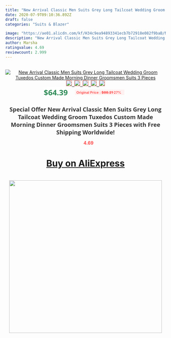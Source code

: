 ```yaml
---
title: "New Arrival Classic Men Suits Grey Long Tailcoat Wedding Groom Tuxedos Custom Made Morning Dinner Groomsmen Suits 3 Pieces"
date: 2020-07-9T09:10:36.892Z
draft: false
categories: "Suits & Blazer"

image: "https://ae01.alicdn.com/kf/H34c9ea94893341ecb7b72918e082f9baB/New-Arrival-Classic-Men-Suits-Grey-Long-Tailcoat-Wedding-Groom-Tuxedos-Custom-Made-Morning-Dinner-Groomsmen.jpg"
description: "New Arrival Classic Men Suits Grey Long Tailcoat Wedding Groom Tuxedos Custom Made Morning Dinner Groomsmen Suits 3 Pieces"
author: Marsha
ratingvalue: 4.69
reviewcount: 2.999
---
```

<br>
<div style="text-align: center;">
<a href="https://s.click.aliexpress.com/e/_AfKIbT" target="_blank" rel="nofollow noopener noreferrer"><img alt="New Arrival Classic Men Suits Grey Long Tailcoat Wedding Groom Tuxedos Custom Made Morning Dinner Groomsmen Suits 3 Pieces" class="magnifier-image" src="https://ae01.alicdn.com/kf/H34c9ea94893341ecb7b72918e082f9baB/New-Arrival-Classic-Men-Suits-Grey-Long-Tailcoat-Wedding-Groom-Tuxedos-Custom-Made-Morning-Dinner-Groomsmen.jpg_640x640.jpg">
<br>
<img style="border:1px solid salmon" src="https://ae01.alicdn.com/kf/H34c9ea94893341ecb7b72918e082f9baB/New-Arrival-Classic-Men-Suits-Grey-Long-Tailcoat-Wedding-Groom-Tuxedos-Custom-Made-Morning-Dinner-Groomsmen.jpg_120x120.jpg">&nbsp;&nbsp;<img style="border:1px solid salmon" src="https://ae01.alicdn.com/kf/Hf472c292b36f4e44b67e382c20b5cbea1/New-Arrival-Classic-Men-Suits-Grey-Long-Tailcoat-Wedding-Groom-Tuxedos-Custom-Made-Morning-Dinner-Groomsmen.jpg_120x120.jpg">&nbsp;&nbsp;<img style="border:1px solid salmon" src="_120x120.jpg">&nbsp;&nbsp;<img style="border:1px solid salmon" src="_120x120.jpg">&nbsp;&nbsp;<img style="border:1px solid salmon" src="https://ae01.alicdn.com/kf/H5bba9b1ee6834da4be63a45f90dc7c06w/New-Arrival-Classic-Men-Suits-Grey-Long-Tailcoat-Wedding-Groom-Tuxedos-Custom-Made-Morning-Dinner-Groomsmen.jpg_120x120.jpg"></a></div><br0>
<div style="text-align: center;"><span style="background-color: white; border: 0px; box-sizing: border-box; color: seagreen; display: inline-block; font-family: &quot;open sans&quot; , &quot;arial&quot; , &quot;helvetica&quot; , sans-serif , &quot;heiti&quot;; font-size: 24px; font-stretch: inherit; font-weight: 700; line-height: inherit; margin: 0px 10px 0px 0px; padding: 0px; vertical-align: middle;">$64.39 </span>
<span style="background: rgb(255 , 241 , 241); border-radius: 3px; border: 0px; box-sizing: border-box; color: #ff4747; display: inline-block; font-family: inherit; font-size: 12px; font-stretch: inherit; font-style: inherit; font-variant: inherit; font-weight: 600; line-height: inherit; margin: 0px; padding: 2px 5px; transform: scale(0.9); vertical-align: middle;">Original Price : <b style="text-decoration: line-through;">$88.21 </b> 27%&nbsp;&nbsp;</span></div>
<h1 style="color: #333333; display: inline-block; font-family: &quot;open sans&quot; , &quot;arial&quot; , &quot;helvetica&quot; , sans-serif , &quot;heiti&quot;; font-size: 18px; font-stretch: inherit; font-weight: 700; text-align: center;">Special Offer New Arrival Classic Men Suits Grey Long Tailcoat Wedding Groom Tuxedos Custom Made Morning Dinner Groomsmen Suits 3 Pieces with Free Shipping Worldwide!</h1>
<div style="color: #ff4747; text-align: center;">
<img src="https://4.bp.blogspot.com/-M0ZcTcb-5uY/XleCXlxnR4I/AAAAAAAAAEc/OrjgMkXV1oMQFaCRZj5HQwOCBcu3w1FegCPcBGAYYCw/s1600/star.png" style="height: 15px;">&nbsp;<b>4.69</b></div>
<div class="button_cont" align="center"><a class="buynow_a" href="https://s.click.aliexpress.com/e/_AfKIbT" target="_blank" rel="nofollow noopener noreferrer"><H1>Buy on AliExpress</H1></a></div><br>
<div class="separator" style="clear: both; text-align: center;">
<img src="https://lh3.googleusercontent.com/-pTy5HemUv9M/XlePHvY0dAI/AAAAAAAAAE4/0nX5iRUoIWY8eMW9Dpxeirr157OZliDIgCLcBGAsYHQ/s1600/badge.gif" width="480">
</div>
